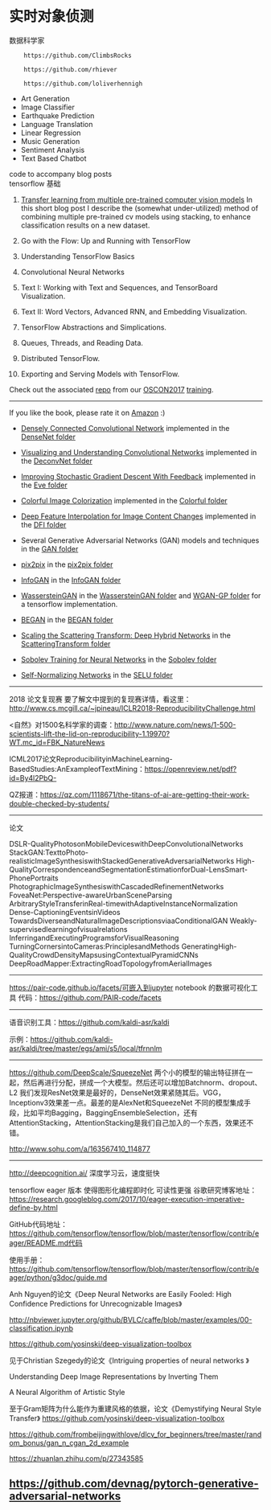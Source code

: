 # 实时对象侦测


数据科学家

        https://github.com/ClimbsRocks

        https://github.com/rhiever

        https://github.com/loliverhennigh


* Art Generation
* Image Classifier
* Earthquake Prediction
* Language Translation
* Linear Regression
* Music Generation
* Sentiment Analysis
* Text Based Chatbot




code to accompany blog posts  
tensorflow 基础
1. [Transfer learning from multiple pre-trained computer vision models](https://www.oreilly.com/ideas/transfer-learning-from-multiple-pre-trained-computer-vision-models)
In this short blog post I describe the (somewhat under-utilized) method of combining multiple pre-trained cv models using stacking, to enhance classification results on a new dataset. 

2.  Go with the Flow: Up and Running with TensorFlow
3.  Understanding TensorFlow Basics
4.  Convolutional Neural Networks
5.  Text I: Working with Text and Sequences, and TensorBoard Visualization.
6.  Text II: Word Vectors, Advanced RNN, and Embedding Visualization.
7.  TensorFlow Abstractions and Simplications.
8.  Queues, Threads, and Reading Data.
9.  Distributed TensorFlow.
10. Exporting and Serving Models with TensorFlow.


Check out the associated [repo](https://github.com/Hezi-Resheff/Oreilly-OSCON2017-Learning-TensorFlow) from our [OSCON2017](https://conferences.oreilly.com/oscon/oscon-tx) [training](https://conferences.oreilly.com/oscon/oscon-tx/public/schedule/detail/57856). 

---
If you like the book, please rate it on [Amazon](https://www.amazon.com/Learning-TensorFlow-Guide-Building-Systems/dp/1491978511/ref=sr_1_2?ie=UTF8&qid=1505770781&sr=8-2&keywords=resheff) :) 




- [Densely Connected Convolutional Network](http://arxiv.org/abs/1608.06993) implemented in the [DenseNet folder](https://github.com/tdeboissiere/DeepLearningImplementations/tree/master/DenseNet)

- [Visualizing and Understanding Convolutional Networks](https://arxiv.org/pdf/1311.2901v1) implemented in the [DeconvNet folder](https://github.com/tdeboissiere/DeepLearningImplementations/tree/master/DeconvNet)

- [Improving Stochastic Gradient Descent With Feedback](https://arxiv.org/pdf/1611.01505v1.pdf) implemented in the [Eve folder](https://github.com/tdeboissiere/DeepLearningImplementations/tree/master/Eve)

- [Colorful Image Colorization](https://arxiv.org/abs/1603.08511) implemented in the [Colorful folder](https://github.com/tdeboissiere/DeepLearningImplementations/tree/master/Colorful)

- [Deep Feature Interpolation for Image Content Changes](https://arxiv.org/pdf/1611.05507v1.pdf) implemented in the [DFI folder](https://github.com/tdeboissiere/DeepLearningImplementations/tree/master/DFI)

- Several Generative Adversarial Networks (GAN) models and techniques in the [GAN folder](https://github.com/tdeboissiere/DeepLearningImplementations/tree/master/GAN)

- [pix2pix](https://arxiv.org/pdf/1611.07004v1.pdf) in the [pix2pix folder](https://github.com/tdeboissiere/DeepLearningImplementations/tree/master/pix2pix)

- [InfoGAN](https://arxiv.org/abs/1606.03657) in the [InfoGAN folder](https://github.com/tdeboissiere/DeepLearningImplementations/tree/master/InfoGAN)

- [WassersteinGAN](https://arxiv.org/abs/1701.07875) in the [WassersteinGAN folder](https://github.com/tdeboissiere/DeepLearningImplementations/tree/master/WassersteinGAN) and [WGAN-GP folder](https://github.com/tdeboissiere/DeepLearningImplementations/tree/master/WGAN-GP) for a tensorflow implementation.

- [BEGAN](https://arxiv.org/pdf/1703.10717.pdf) in the [BEGAN folder](https://github.com/tdeboissiere/DeepLearningImplementations/tree/master/BEGAN)

- [Scaling the Scattering Transform: Deep Hybrid Networks](https://arxiv.org/abs/1703.08961) in the [ScatteringTransform folder](https://github.com/tdeboissiere/DeepLearningImplementations/tree/master/ScatteringTransform)

- [Sobolev Training for Neural Networks](https://arxiv.org/abs/1706.04859) in the [Sobolev folder](https://github.com/tdeboissiere/DeepLearningImplementations/tree/master/Sobolev)

- [Self-Normalizing Networks](https://arxiv.org/pdf/1706.02515.pdf) in the [SELU folder](https://github.com/tdeboissiere/DeepLearningImplementations/tree/master/SELU)

-----------------------------------------------
2018 论文复现赛
要了解文中提到的复现赛详情，看这里：http://www.cs.mcgill.ca/~jpineau/ICLR2018-ReproducibilityChallenge.html
  
<自然》对1500名科学家的调查：http://www.nature.com/news/1-500-scientists-lift-the-lid-on-reproducibility-1.19970?WT.mc_id=FBK_NatureNews
  
ICML2017论文ReproducibilityinMachineLearning-BasedStudies:AnExampleofTextMining：https://openreview.net/pdf?id=By4l2PbQ-
  
  QZ报道：https://qz.com/1118671/the-titans-of-ai-are-getting-their-work-double-checked-by-students/

  -------------------------------------------------

 论文
 
 DSLR-QualityPhotosonMobileDeviceswithDeepConvolutionalNetworks 
 StackGAN:TexttoPhoto-realisticImageSynthesiswithStackedGenerativeAdversarialNetworks 
 High-QualityCorrespondenceandSegmentationEstimationforDual-LensSmart-PhonePortraits 
 PhotographicImageSynthesiswithCascadedRefinementNetworks 
 FoveaNet:Perspective-awareUrbanSceneParsing 
 ArbitraryStyleTransferinReal-timewithAdaptiveInstanceNormalization
 Dense-CaptioningEventsinVideos 
 TowardsDiverseandNaturalImageDescriptionsviaaConditionalGAN 
 Weakly-supervisedlearningofvisualrelations 
 InferringandExecutingProgramsforVisualReasoning 
 TurningCornersintoCameras:PrinciplesandMethods 
 GeneratingHigh-QualityCrowdDensityMapsusingContextualPyramidCNNs 
 DeepRoadMapper:ExtractingRoadTopologyfromAerialImages 




----------------------------------
https://pair-code.github.io/facets/可嵌入到jupyter notebook 的数据可视化工具
代码：https://github.com/PAIR-code/facets

---------------------------

语音识别工具：https://github.com/kaldi-asr/kaldi

示例：https://github.com/kaldi-asr/kaldi/tree/master/egs/ami/s5/local/tfrnnlm 

---------------------------------------------

https://github.com/DeepScale/SqueezeNet 
两个小的模型的输出特征拼在一起，然后再进行分配，拼成一个大模型。然后还可以增加Batchnorm、dropout、L2 
我们发现ResNet效果是最好的，DenseNet效果紧随其后。VGG，Inceptionv3效果差一点。最差的是AlexNet和SqueezeNet
不同的模型集成手段，比如平均Bagging，BaggingEnsembleSelection，还有AttentionStacking，AttentionStacking是我们自己加入的一个东西，效果还不错。

http://www.sohu.com/a/163567410_114877

 -------------------------------------

 http://deepcognition.ai/  深度学习云，速度挺快

 tensorflow eager 版本  使得图形化编程即时化 可读性更强
 谷歌研究博客地址：https://research.googleblog.com/2017/10/eager-execution-imperative-define-by.html
 
 GitHub代码地址：https://github.com/tensorflow/tensorflow/blob/master/tensorflow/contrib/eager/README.md代码
 
 使用手册：https://github.com/tensorflow/tensorflow/blob/master/tensorflow/contrib/eager/python/g3doc/guide.md 
 
 
Anh Nguyen的论文《Deep Neural Networks are Easily Fooled: High Confidence Predictions for Unrecognizable Images》
  

  http://nbviewer.jupyter.org/github/BVLC/caffe/blob/master/examples/00-classification.ipynb

  https://github.com/yosinski/deep-visualization-toolbox

  见于Christian Szegedy的论文《Intriguing properties of neural networks
》

Understanding Deep Image Representations by Inverting Them

A Neural Algorithm of Artistic Style


至于Gram矩阵为什么能作为重建风格的依据，论文《Demystifying Neural Style Transfer》
https://github.com/yosinski/deep-visualization-toolbox

https://github.com/frombeijingwithlove/dlcv_for_beginners/tree/master/random_bonus/gan_n_cgan_2d_example

https://zhuanlan.zhihu.com/p/27343585


https://github.com/devnag/pytorch-generative-adversarial-networks
---------------------------------------------

